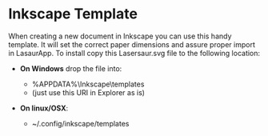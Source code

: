 Inkscape Template
=================

When creating a new document in Inkscape you can use this handy template. It will set the correct paper dimensions and assure proper import in LasaurApp. To install copy this Lasersaur.svg file to the following location:

- **On Windows** drop the file into:
  - %APPDATA%\\Inkscape\\templates
  - (just use this URI in Explorer as is)

- **On linux/OSX**:
  - ~/.config/inkscape/templates
